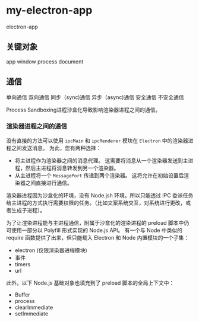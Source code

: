 # my-electron-app
electron-app



## 关键对象
app 
window
process
document
## 通信
单向通信
双向通信
同步（sync)通信
异步（async)通信
安全通信
不安全通信



Process Sandboxing进程沙盒化导致影响渲染器进程之间的通信。
### 渲染器进程之间的通信
没有直接的方法可以使用 `ipcMain` 和 `ipcRenderer` 模块在 `Electron` 中的渲染器进程之间发送消息。 为此，您有两种选择：

- 将主进程作为渲染器之间的消息代理。 这需要将消息从一个渲染器发送到主进程，然后主进程将消息转发到另一个渲染器。
- 从主进程将一个 `MessagePort` 传递到两个渲染器。 这将允许在初始设置后渲染器之间直接进行通信。

渲染器进程因为沙盒化的环境，没有 Node.jsh 环境，所以只能透过 IPC 委派任务给主进程的方式执行需要权限的任务。（比如文案系统交互，对系统进行更改，或者生成子进程）。

为了让渲染进程能与主进程通信，附属于沙盒化的渲染进程的 preload 脚本中仍可使用一部分以 Polyfill 形式实现的 Node.js API。 有一个与 Node 中类似的 require 函数提供了出来，但只能载入 Electron 和 Node 内置模块的一个子集：

- electron (仅限渲染器进程模块)
- 事件
- timers
- url

此外，以下 Node.js 基础对象也填充到了 preload 脚本的全局上下文中：

- Buffer
- process
- clearImmediate
- setImmediate